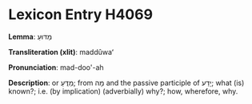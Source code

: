 # Lexicon Entry H4069

**Lemma**: מַדּוּעַ

**Transliteration (xlit)**: maddûwaʻ

**Pronunciation**: mad-doo'-ah

**Description**:
or מַדֻּעַ; from מָה and the passive participle of יָדַע; what (is) known?; i.e. (by implication) (adverbially) why?; how, wherefore, why.
